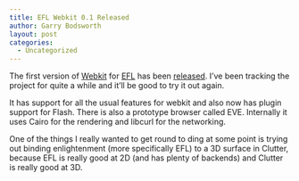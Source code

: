 ```yaml
---
title: EFL Webkit 0.1 Released
author: Garry Bodsworth
layout: post
categories:
  - Uncategorized
---
```

The first version of [Webkit][1] for [EFL][2] has been [released][3]. I&#8217;ve been tracking the project for quite a while and it&#8217;ll be good to try it out again.

It has support for all the usual features for webkit and also now has plugin support for Flash. There is also a prototype browser called EVE. Internally it uses Cairo for the rendering and libcurl for the networking.

One of the things I really wanted to get round to ding at some point is trying out binding enlightenment (more specifically EFL) to a 3D surface in Clutter, because EFL is really good at 2D (and has plenty of backends) and Clutter is really good at 3D.

 [1]: http://www.webkit.org
 [2]: http://www.enlightenment.org
 [3]: http://tonikitoo.blogspot.com/2009/06/webkitefl-01-released.html